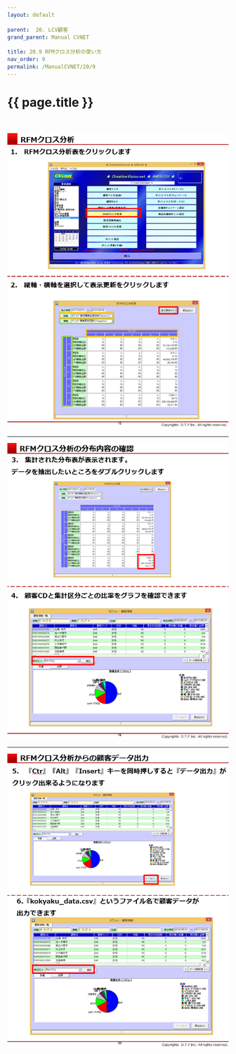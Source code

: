 ```yaml
---
layout: default

parent:  20. LCV顧客
grand_parent: Manual CVNET

title: 20.9 RFMクロス分析の使い方
nav_order: 9
permalink: /ManualCVNET/20/9
---
```


# {{ page.title }} <br/><br/>


<a href="/img/LCVKokyaku/LCV18.PNG" target="_blank">
<img src="/img/LCVKokyaku/LCV18.PNG" alt="login image"></a>

---

<a href="/img/LCVKokyaku/LCV19.PNG" target="_blank">
<img src="/img/LCVKokyaku/LCV19.PNG" alt="login image"></a>

---

<a href="/img/LCVKokyaku/LCV20.PNG" target="_blank">
<img src="/img/LCVKokyaku/LCV20.PNG" alt="login image"></a>


